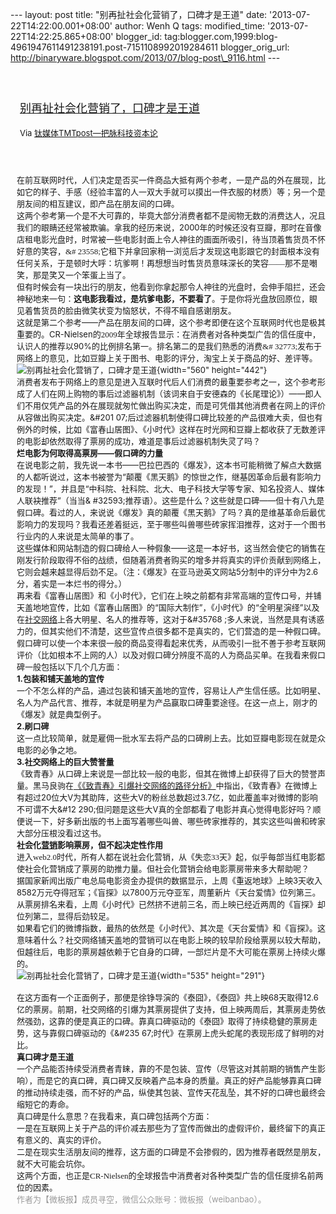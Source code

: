 --- layout: post title: "别再扯社会化营销了，口碑才是王道" date:
'2013-07-22T14:22:00.001+08:00' author: Wenh Q tags: modified\_time:
'2013-07-22T14:22:25.865+08:00' blogger\_id:
tag:blogger.com,1999:blog-4961947611491238191.post-7151108992019284611
blogger\_orig\_url:
http://binaryware.blogspot.com/2013/07/blog-post\_9116.html ---
<div style="margin: 10px; padding: 5px;">

<div style="font-size: 18px;">

[\
别再扯社会化营销了，口碑才是王道](http://www.tmtpost.com/50211.html)

</div>

<div style="font-size: 13px;">

Via [钛媒体TMTpost—把脉科技资本论](http://www.tmtpost.com/)

</div>

</div>

<div style="font-size: 13px; padding: 15px 0 10px 10px;">

在前互联网时代，人们决定是否买一件商品大抵有两个参考，一是产品的外在展现，比如它的样子、手感（经验丰富的人一双大手就可以摸出一件衣服的材质）等；另一个是朋友间的相互建议，即产品在朋友间的口碑。\
这两个参考第一个是不大可靠的，毕竟大部分消费者都不是阅物无数的消费达人，况且我们的眼睛还经常被欺骗。拿我的经历来说，2000<span
style="font-family: 宋体;">年的时候还没有豆瓣，那时在音像店租电影光盘时，时常被一些电影封面上令人神往的画面所吸引，待当顶着售货员不怀好意的笑容，&\#
23558;它租下并拿回家稍一浏览后才发现这电影跟它的封面根本没有任何关系，于是顿时大呼：坑爹啊！再想想当时售货员意味深长的笑容——那不是嘲笑，那是笑又一个笨蛋上当了。</span>\
但有时候会有一块出行的朋友，他看到你拿起那令人神往的光盘时，会伸手阻拦，还会神秘地来一句：**这电影我看过，是坑爹电影，不要看了**。于是你将光盘放回原位，眼见着售货员的脸由微笑状变为恼怒状，不得不暗自感谢朋友。\
这就是第二个参考——产品在朋友间的口碑，这个参考即便在这个互联网时代也是极其重要的。CR-Nielsen<span
style="font-family: 宋体;">的</span><span
style="font-family: 'Times New Roman';">2009</span><span
style="font-family: 宋体;">年</span>全球报告显示：在消费者对各种类型广告的信任度中，认识人的推荐以90%<span
style="font-family: 宋体;">的比例排名第一。排名第二的是我们熟悉的消费&\#
32773;发布于网络上的意见，比如豆瓣上关于图书、电影的评分，淘宝上关于商品的好、差评等。</span>\
![别再扯社会化营销了，口碑才是王道](http://www.tmtpost.com/wp-content/uploads/2013/07/137441251936-560x442.jpg "图片1"){width="560"
height="442"}\
消费者发布于网络上的意见是进入互联时代后人们消费的最重要参考之一，这个参考形成了人们在网上购物的事后过滤器机制（该词来自于安德森的《长尾理论》）——即人们不用仅凭产品的外在展现就匆忙做出购买决定，而是可凭借其他消费者在网上的评价从容做出购买决定。&\#201
07;后过滤器机制使得口碑比较差的产品很难大卖，但也有例外的时候，比如《富春山居图》、《小时代》这样在时光网和豆瓣上都收获了无数差评的电影却依然取得了票房的成功，难道是事后过滤器机制失灵了吗？\
**烂电影为何取得高票房——假口碑的力量**\
在说电影之前，我先说一本书——巴拉巴西的《爆发》，这本书可能稍微了解点大数据的人都听说过，这本书被誉为“颠覆《黑天鹅》的惊世之作，继基因革命后最有影响力的发现！”，并且是“中科院、社科院、北大、电子科技大学等专家、知名投资人、媒体人联袂推荐”（当当&
\#32593;推荐语）。这些是什么？这些就是口碑——但十有八九是假口碑。看过的人，来说说《爆发》真的颠覆《黑天鹅》了吗？真的是维基革命后最优影响力的发现吗？我看还差着挺远，至于哪些叫兽哪些砖家挥泪推荐，这对于一个图书行业内的人来说是太简单的事了。\
这些媒体和网站制造的假口碑给人一种假象——这是一本好书，这当然会使它的销售在刚发行阶段取得不俗的战绩，但随着消费者购买的增多并将真实的评价贡献到网络上，它则会越来越显得后劲不足。（注：《爆发》在亚马逊英文网站5<span
style="font-family: 宋体;">分制</span>中的评分中为2.6<span
style="font-family: 宋&amp;#2 0307;">分，着实是一本烂书的得分。）</span>\
再来看《富春山居图》和《小时代》，它们在上映之前都有非常高端的宣传口号，并铺天盖地地宣传，比如《富春山居图》的“国际大制作”，《小时代》的“全明星演绎”以及在[社交网络](http://www.tmtpost.com/tag/social-network "查看 社交网络 中的全部文章")上各大明星、名人的推荐等，这对于&\#35768
;多人来说，当然是具有诱惑力的，但其实他们不清楚，这些宣传点很多都不是真实的，它们营造的是一种假口碑。\
假口碑可以使一个本来很一般的商品变得看起来优秀，从而吸引一批不善于参考互联网评价（比如根本不上网的人）以及对假口碑分辨度不高的人为商品买单。在我看来假口碑一般包括以下几个几方面：\
**1.包装和铺天盖地的宣传**\
一个不怎么样的产品，通过包装和铺天盖地的宣传，容易让人产生信任感。比如明星、名人为产品代言、推荐，本就是明星为产品赢取口碑重要途径。在这一点上，刚才的《爆发》就是典型例子。\
**2.刷口碑**\
这一点比较简单，就是雇佣一批水军去将产品的口碑刷上去。比如豆瓣电影现在就是众电影的必争之地。\
**3.社交网络上的巨大赞誉量**\
《致青春》从口碑上来说是一部比较一般的电影，但其在微博上却获得了巨大的赞誉声量。黑马良驹在[《《致青春》引爆社交网络的路径分析》](http://www.tmtpost.com/35775.html)中指出，《致青春》在微博上有超过20位大V为其助阵，这些大V的粉丝总数超过3.7亿，如此覆盖率对微博的影响不可谓不大&\#12
290;但问题是这些大V真的全部都看了电影并真心觉得电影好吗？顺便说一下，好多新出版的书上面写着哪些叫兽、哪些砖家推荐的，其实这些叫兽和砖家大部分压根没看过这书。\
**社会化[营销](http://www.tmtpost.com/tag/%E8%90%A5%E9%94%80 "查看 营销 中的全部文章")影响票房，但不起决定性作用**\
进入<span style="font-family: 'Times New Roman';">web2.0</span><span
style="font-family: 宋体;">时代，所有人都在说社会化营销，从《失恋</span><span
style="font-family: 'Times New Roman';">33</span><span
style="font-family: 宋体;">天》起，似乎每部当红电影都使社会化营销成了票房的助推力量。但社会化营销会给电影票房带来多大帮助呢？</span>\
据国家新闻出版广电总局电影资金办提供的数据显示，上周《重返地球》上映3天收入8582万元夺得冠军；《盲探》以7800万元夺亚军，周董新片《天台爱情》位列第三。\
从票房排名来看，上周《小时代》已然挤不进前三名，而上映已经近两周的《盲探》却位列第二，显得后劲较足。\
如果看它们的微博指数，最热的依然是《小时代》、其次是《天台爱情》和《盲探》。这意味着什么？社交网络铺天盖地的营销可以在电影上映的较早阶段给票房以较大帮助，但越往后，电影的票房越依赖于它自身的口碑，一部烂片是不大可能在票房上持续火爆的。\
![别再扯社会化营销了，口碑才是王道](http://www.tmtpost.com/wp-content/uploads/2013/07/137441272540.jpg "图片2"){width="535"
height="291"}\
\
在这方面有一个正面例子，那便是徐铮导演的《泰囧》，《泰囧》共上映68天取得12.6亿的票房。前期，社交网络的引爆为其票房提供了支持，但上映两周后，其票房走势依然强劲，这靠的便是真正的口碑。靠真口碑驱动的《泰囧》取得了持续稳健的票房走势，这与靠假口碑驱动的《&\#235
67;时代》在票房上虎头蛇尾的表现形成了鲜明的对比。\
**真口碑才是王道**\
一个产品能否持续受消费者青睐，靠的不是包装、宣传（尽管这对其前期的销售产生影响），而是它的真口碑，真口碑又反映着产品本身的质量。真正的好产品能够靠真口碑的推动持续走强，而不好的产品，纵使其包装、宣传天花乱坠，其不好的口碑也最终会缩短它的寿命。\
真口碑是什么意思？在我看来，真口碑包括两个方面：\
一是在互联网上关于产品的评价减去那些为了宣传而做出的虚假评价，最终留下的真正有意义的、真实的评价。\
二是在现实生活朋友间的推荐，这方面的口碑是不会掺假的，因为推荐者既然是朋友，就不大可能会坑你。\
这两个方面，也正是<span
style="font-family: 'Times New Roman';">CR-Nielsen</span><span
style="font-family: 宋体;">的</span>全球报告中消费者对各种类型广告的信任度排名前两位的因素。\
<span
style="color: #999999;">作者为【微板报】成员寻空，微信公众账号：微板报（weibanbao）。</span>

</div>
